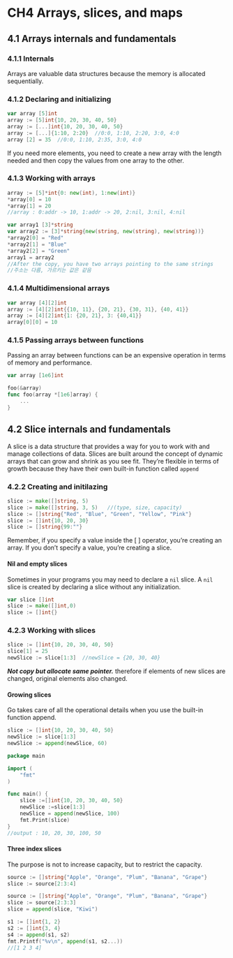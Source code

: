 # CH4 Arrays, slices, and maps

## 4.1 Arrays internals and fundamentals

### 4.1.1 Internals

Arrays are valuable data structures because the memory is allocated sequentially.

### 4.1.2 Declaring and initializing

```go
var array [5]int
array := [5]int{10, 20, 30, 40, 50}
array := [...]int{10, 20, 30, 40, 50}
array := [...]{1:10, 2:20}	//0:0, 1:10, 2:20, 3:0, 4:0
array [2] = 35	//0:0, 1:10, 2:35, 3:0, 4:0
```

If you need more elements, you need to create a new array with the length needed and then copy the values from one array to the other.

### 4.1.3 Working with arrays

```go
array := [5]*int{0: new(int), 1:new(int)}
*array[0] = 10
*array[1] = 20
//array : 0:addr -> 10, 1:addr -> 20, 2:nil, 3:nil, 4:nil

var array1 [3]*string
var array2 := [3]*string{new(string, new(string), new(string))}
*array2[0] = "Red"
*array2[1] = "Blue"
*array2[2] = "Green"
array1 = array2
//After the copy, you have two arrays pointing to the same strings
//주소는 다름, 가르키는 값은 같음
```

### 4.1.4 Multidimensional arrays

```go
var array [4][2]int
array := [4][2]int{{10, 11}, {20, 21}, {30, 31}, {40, 41}}
array := [4][2]int{1: {20, 21}, 3: {40,41}}
array[0][0] = 10
```

### 4.1.5 Passing arrays between functions

Passing an array between functions can be an expensive operation in terms of memory and performance.

```go
var array [1e6]int

foo(&array)
func foo(array *[1e6]array) {
    ...
}
```

## 4.2 Slice internals and fundamentals

A slice is a data structure that provides a way for you to work with and manage collections of data. Slices are built around the concept of dynamic arrays that can grow and shrink as you see fit. They’re flexible in terms of growth because they have their own built-in function called `append`

### 4.2.2 Creating and initilazing

```go
slice := make([]string, 5)
slice := make([]string, 3, 5)	//(type, size, capacity)
slice := []string{"Red", "Blue", "Green", "Yellow", "Pink"}
slice := []int{10, 20, 30}
slice := []string{99:""}
```

Remember, if you specify a value inside the [ ] operator, you’re creating an array. If you don’t specify a value, you’re creating a slice.

#### Nil and empty slices

Sometimes in your programs you may need to declare a `nil` slice. A `nil` slice is created by declaring a slice without any initialization.

```go
var slice []int
slice := make([]int,0)
slice := []int{}
```

### 4.2.3 Working with slices

```go
slice := []int{10, 20, 30, 40, 50}
slice[1] = 25
newSlice := slice[1:3]	//newSlice = {20, 30, 40}
```

***Not copy but allocate same pointer.*** therefore if elements of new slices are changed, original elements also changed.

#### Growing slices

Go takes care of all the operational details when you use the built-in function append. 

```go
slice := []int{10, 20, 30, 40, 50}
newSlice := slice[1:3]
newSlice := append(newSlice, 60)
```

```go
package main

import (
	"fmt"
)

func main() {
	slice :=[]int{10, 20, 30, 40, 50}
	newSlice :=slice[1:3]
	newSlice = append(newSlice, 100)
	fmt.Print(slice)
}
//output : 10, 20, 30, 100, 50
```

#### Three index slices

The purpose is not to increase capacity, but to restrict the capacity. 

```go
source := []string{"Apple", "Orange", "Plum", "Banana", "Grape"}
slice := source[2:3:4]
```

```go
source := []string{"Apple", "Orange", "Plum", "Banana", "Grape"}
slice := source[2:3:3]
slice = append(slice, "Kiwi")
```

```go
s1 := []int{1, 2}
s2 := []int{3, 4}
s4 := append(s1, s2)
fmt.Printf("%v\n", append(s1, s2...))
//[1 2 3 4]
```

